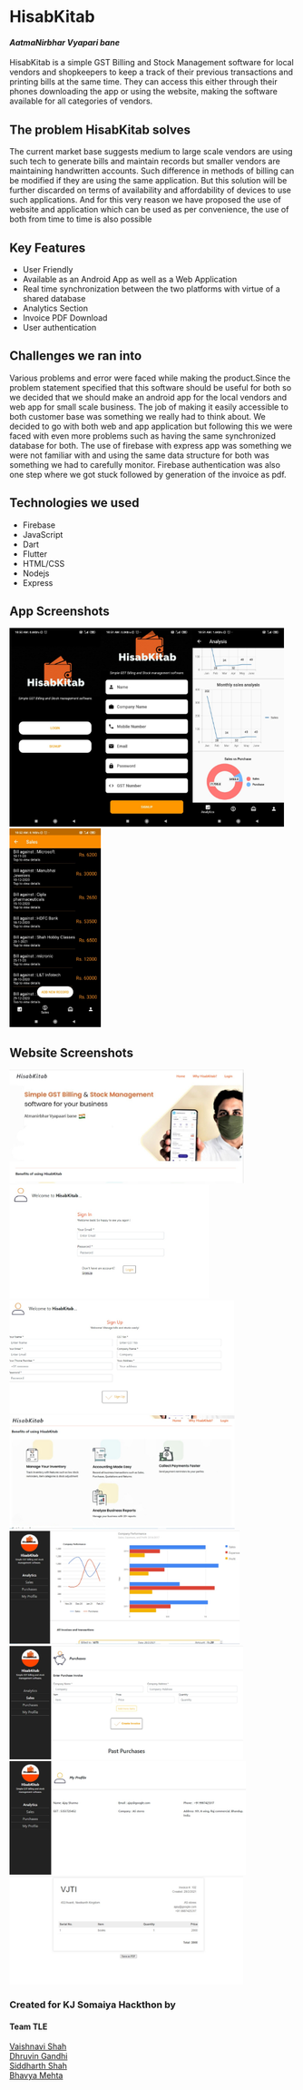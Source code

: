 # HisabKitab
#### *AatmaNirbhar Vyapari bane*

HisabKitab is a simple GST Billing and Stock Management software for local vendors and shopkeepers to keep a track of their previous transactions and printing bills at the same time. They can access this either through their phones downloading the app or using the website, making the software available for all categories of vendors.

## The problem HisabKitab solves
The current market base suggests medium to large scale vendors are using such tech to generate bills and maintain records but smaller vendors are maintaining handwritten accounts. Such difference in methods of billing can be modified if they are using the same application.
But this solution will be further discarded on terms of availability and affordability of devices to use such applications. And for this very reason we have proposed the use of website and application which can be used as per convenience, the use of both from time to time is also possible


## Key Features
* User Friendly
* Available as an Android App as well as a Web Application
* Real time synchronization between the two platforms with virtue of a shared database
* Analytics Section
* Invoice PDF Download
* User authentication

## Challenges we ran into
Various problems and error were faced while making the product.Since the problem statement specified that this software should be useful for both so we decided that we should make an android app for the local vendors and web app for small scale business. The job of making it easily accessible to both customer base was something we really had to think about.
We decided to go with both web and app application but following this we were faced with even more problems such as having the same synchronized database for both. The use of firebase with express app was something we were not familiar with and using the same data structure for both was something we had to carefully monitor.
Firebase authentication was also one step where we got stuck followed by generation of the invoice as pdf.


## Technologies we used
- Firebase
- JavaScript
- Dart
- Flutter
- HTML/CSS
- Nodejs
- Express

## App Screenshots
<img src="https://github.com/sid-1207/hisabKitab/blob/main/App%20Screenshots/App_ss1.jpeg" height = 350/><img src="https://github.com/sid-1207/hisabKitab/blob/main/App%20Screenshots/App_ss2.jpeg" height = 350/><img src="https://github.com/sid-1207/hisabKitab/blob/main/App%20Screenshots/App_ss3.jpeg" height = 350/><img src="https://github.com/sid-1207/hisabKitab/blob/main/App%20Screenshots/App_ss4.jpeg" height = 350/>

## Website Screenshots
<img src="https://github.com/sid-1207/hisabKitab/blob/main/Website%20Screenshots/screenshot5.jpeg" height = 200/>       <img src="https://github.com/sid-1207/hisabKitab/blob/main/Website%20Screenshots/screenshot6.jpeg" height = 200/>               <img src="https://github.com/sid-1207/hisabKitab/blob/main/Website%20Screenshots/screenshot7.jpeg" height = 200/>               <img src="https://github.com/sid-1207/hisabKitab/blob/main/Website%20Screenshots/screenshot8.jpeg" height = 200/>               <img src="https://github.com/sid-1207/hisabKitab/blob/main/Website%20Screenshots/screenshot1.jpeg" height = 200/>               <img src="https://github.com/sid-1207/hisabKitab/blob/main/Website%20Screenshots/screenshot2.jpeg" height = 200/>              <img src="https://github.com/sid-1207/hisabKitab/blob/main/Website%20Screenshots/screenshot3.jpeg" height = 200/>              <img src="https://github.com/sid-1207/hisabKitab/blob/main/Website%20Screenshots/screenshot4.jpeg" height = 190/>

### Created for KJ Somaiya Hackthon by
#### Team TLE <br>
[Vaishnavi Shah](https://github.com/vaishnavirshah) <br>
[Dhruvin Gandhi](https://github.com/dhruvin5) <br>
[Siddharth Shah](https://github.com/sid-1207) <br>
[Bhavya Mehta](https://github.com/bhavya092)
